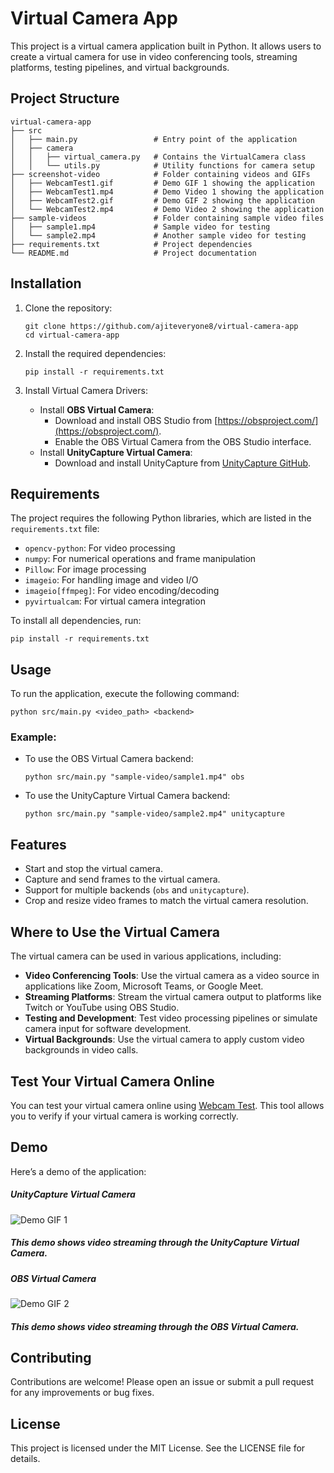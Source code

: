 # Virtual Camera App

This project is a virtual camera application built in Python. It allows users to create a virtual camera for use in video conferencing tools, streaming platforms, testing pipelines, and virtual backgrounds.

## Project Structure

```
virtual-camera-app
├── src
│   ├── main.py                 # Entry point of the application
│   ├── camera
│   │   ├── virtual_camera.py   # Contains the VirtualCamera class
│   │   └── utils.py            # Utility functions for camera setup
├── screenshot-video            # Folder containing videos and GIFs
│   ├── WebcamTest1.gif         # Demo GIF 1 showing the application
│   ├── WebcamTest1.mp4         # Demo Video 1 showing the application
│   ├── WebcamTest2.gif         # Demo GIF 2 showing the application
│   └── WebcamTest2.mp4         # Demo Video 2 showing the application
├── sample-videos               # Folder containing sample video files
│   ├── sample1.mp4             # Sample video for testing
│   └── sample2.mp4             # Another sample video for testing
├── requirements.txt            # Project dependencies
└── README.md                   # Project documentation
```

## Installation

1. Clone the repository:
   ```
   git clone https://github.com/ajiteveryone8/virtual-camera-app
   cd virtual-camera-app
   ```

2. Install the required dependencies:
   ```
   pip install -r requirements.txt
   ```

3. Install Virtual Camera Drivers:
   - Install **OBS Virtual Camera**:
     - Download and install OBS Studio from [https://obsproject.com/](https://obsproject.com/).
     - Enable the OBS Virtual Camera from the OBS Studio interface.
   - Install **UnityCapture Virtual Camera**:
     - Download and install UnityCapture from [UnityCapture GitHub](https://github.com/schellingb/UnityCapture/tree/master/Install).
	 
	 
## Requirements

The project requires the following Python libraries, which are listed in the `requirements.txt` file:

- `opencv-python`: For video processing
- `numpy`: For numerical operations and frame manipulation
- `Pillow`: For image processing
- `imageio`: For handling image and video I/O
- `imageio[ffmpeg]`: For video encoding/decoding
- `pyvirtualcam`: For virtual camera integration

To install all dependencies, run:
```
pip install -r requirements.txt
```


## Usage

To run the application, execute the following command:
```
python src/main.py <video_path> <backend>
```

### Example:
- To use the OBS Virtual Camera backend:
  ```
  python src/main.py "sample-video/sample1.mp4" obs
  ```
- To use the UnityCapture Virtual Camera backend:
  ```
  python src/main.py "sample-video/sample2.mp4" unitycapture
  ```

## Features

- Start and stop the virtual camera.
- Capture and send frames to the virtual camera.
- Support for multiple backends (`obs` and `unitycapture`).
- Crop and resize video frames to match the virtual camera resolution.

## Where to Use the Virtual Camera

The virtual camera can be used in various applications, including:
- **Video Conferencing Tools**: Use the virtual camera as a video source in applications like Zoom, Microsoft Teams, or Google Meet.
- **Streaming Platforms**: Stream the virtual camera output to platforms like Twitch or YouTube using OBS Studio.
- **Testing and Development**: Test video processing pipelines or simulate camera input for software development.
- **Virtual Backgrounds**: Use the virtual camera to apply custom video backgrounds in video calls.

## Test Your Virtual Camera Online

You can test your virtual camera online using [Webcam Test](https://webcamtests.com/). This tool allows you to verify if your virtual camera is working correctly.

## Demo

Here’s a demo of the application:

##### UnityCapture Virtual Camera
![Demo GIF 1](screenshot-video/WebcamTest1.gif)
##### This demo shows video streaming through the UnityCapture Virtual Camera.

##### OBS Virtual Camera
![Demo GIF 2](screenshot-video/WebcamTest2.gif)
##### This demo shows video streaming through the OBS Virtual Camera.


## Contributing

Contributions are welcome! Please open an issue or submit a pull request for any improvements or bug fixes.

## License

This project is licensed under the MIT License. See the LICENSE file for details.
